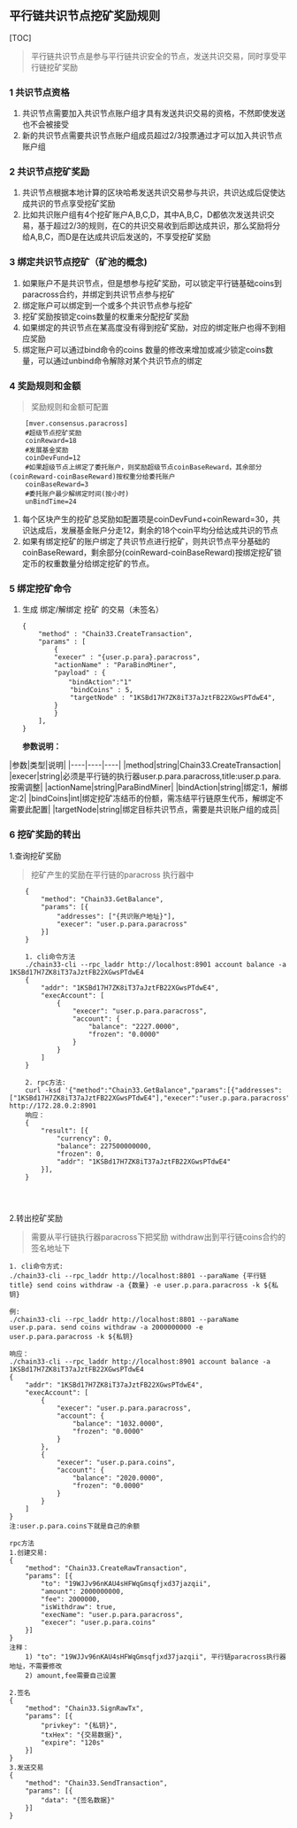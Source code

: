 ## 平行链共识节点挖矿奖励规则
[TOC]
>平行链共识节点是参与平行链共识安全的节点，发送共识交易，同时享受平行链挖矿奖励

### 1 共识节点资格
1. 共识节点需要加入共识节点账户组才具有发送共识交易的资格，不然即使发送也不会被接受
1. 新的共识节点需要共识节点账户组成员超过2/3投票通过才可以加入共识节点账户组

### 2 共识节点挖矿奖励
1. 共识节点根据本地计算的区块哈希发送共识交易参与共识，共识达成后促使达成共识的节点享受挖矿奖励
1. 比如共识账户组有4个挖矿账户A,B,C,D，其中A,B,C，D都依次发送共识交易，基于超过2/3的规则，在C的共识交易收到后即达成共识，那么奖励将分给A,B,C，而D是在达成共识后发送的，不享受挖矿奖励

### 3 绑定共识节点挖矿（矿池的概念)
1. 如果账户不是共识节点，但是想参与挖矿奖励，可以锁定平行链基础coins到paracross合约，并绑定到共识节点参与挖矿
1. 绑定账户可以绑定到一个或多个共识节点参与挖矿
1. 挖矿奖励按锁定coins数量的权重来分配挖矿奖励
1. 如果绑定的共识节点在某高度没有得到挖矿奖励，对应的绑定账户也得不到相应奖励
1. 绑定账户可以通过bind命令的coins 数量的修改来增加或减少锁定coins数量，可以通过unbind命令解除对某个共识节点的绑定

### 4 奖励规则和金额
>奖励规则和金额可配置
```
    [mver.consensus.paracross]
    #超级节点挖矿奖励
    coinReward=18
    #发展基金奖励
    coinDevFund=12
    #如果超级节点上绑定了委托账户，则奖励超级节点coinBaseReward，其余部分(coinReward-coinBaseReward)按权重分给委托账户
    coinBaseReward=3
    #委托账户最少解绑定时间(按小时)
    unBindTime=24
```
1. 每个区块产生的挖矿总奖励如配置项是coinDevFund+coinReward=30，共识达成后，发展基金账户分走12，剩余的18个coin平均分给达成共识的节点
1. 如果有绑定挖矿的账户绑定了共识节点进行挖矿，则共识节点平分基础的coinBaseReward，剩余部分(coinReward-coinBaseReward)按绑定挖矿锁定币的权重数量分给绑定挖矿的节点。

### 5 绑定挖矿命令
1. 生成 绑定/解绑定 挖矿 的交易（未签名）

    ```
    {
        "method" : "Chain33.CreateTransaction",
        "params" : [
            {
            "execer" : "{user.p.para}.paracross",
            "actionName" : "ParaBindMiner",
            "payload" : {
    　　　　　　　"bindAction":"1"
                "bindCoins" : 5,
                "targetNode" : "1KSBd17H7ZK8iT37aJztFB22XGwsPTdwE4",
            }
            }
        ],
    }
    ```

   **参数说明：**

|参数|类型|说明|
    |----|----|----|
|method|string|Chain33.CreateTransaction|
|execer|string|必须是平行链的执行器user.p.para.paracross,title:user.p.para.按需调整|
|actionName|string|ParaBindMiner|
|bindAction|string|绑定:1，解绑定:2|
|bindCoins|int|绑定挖矿冻结币的份额，需冻结平行链原生代币，解绑定不需要此配置|
|targetNode|string|绑定目标共识节点，需要是共识账户组的成员|

### 6 挖矿奖励的转出
1.查询挖矿奖励
>挖矿产生的奖励在平行链的paracross 执行器中

```
    {
        "method": "Chain33.GetBalance",
        "params": [{
            "addresses": ["{共识账户地址}"],
            "execer": "user.p.para.paracross"
        }]
    }

    1. cli命令方法
    ./chain33-cli --rpc_laddr http://localhost:8901 account balance -a 1KSBd17H7ZK8iT37aJztFB22XGwsPTdwE4
    {
        "addr": "1KSBd17H7ZK8iT37aJztFB22XGwsPTdwE4",
        "execAccount": [
            {
                "execer": "user.p.para.paracross",
                "account": {
                    "balance": "2227.0000",
                    "frozen": "0.0000"
                }
            }
        ]
    }
    
    2. rpc方法:
    curl -ksd '{"method":"Chain33.GetBalance","params":[{"addresses":["1KSBd17H7ZK8iT37aJztFB22XGwsPTdwE4"],"execer":"user.p.para.paracross"}]}' http://172.28.0.2:8901
    响应：
    {
        "result": [{
            "currency": 0,
            "balance": 227500000000,
            "frozen": 0,
            "addr": "1KSBd17H7ZK8iT37aJztFB22XGwsPTdwE4"
        }],
    }
    

    
```

2.转出挖矿奖励
>需要从平行链执行器paracross下把奖励 withdraw出到平行链coins合约的签名地址下

```
1. cli命令方式:
./chain33-cli --rpc_laddr http://localhost:8801 --paraName {平行链title} send coins withdraw -a {数量} -e user.p.para.paracross -k ${私钥}

例:
./chain33-cli --rpc_laddr http://localhost:8801 --paraName user.p.para. send coins withdraw -a 2000000000 -e user.p.para.paracross -k ${私钥}

响应：
./chain33-cli --rpc_laddr http://localhost:8901 account balance -a 1KSBd17H7ZK8iT37aJztFB22XGwsPTdwE4
{
    "addr": "1KSBd17H7ZK8iT37aJztFB22XGwsPTdwE4",
    "execAccount": [
        {
            "execer": "user.p.para.paracross",
            "account": {
                "balance": "1032.0000",
                "frozen": "0.0000"
            }
        },
        {
            "execer": "user.p.para.coins",
            "account": {
                "balance": "2020.0000",
                "frozen": "0.0000"
            }
        }
    ]
}
注:user.p.para.coins下就是自己的余额

rpc方法
1.创建交易:
{
	"method": "Chain33.CreateRawTransaction",
	"params": [{
		"to": "19WJJv96nKAU4sHFWqGmsqfjxd37jazqii",
		"amount": 2000000000,
		"fee": 2000000,
		"isWithdraw": true,
		"execName": "user.p.para.paracross",
		"execer": "user.p.para.coins"
	}]
}
注释：
    1) "to": "19WJJv96nKAU4sHFWqGmsqfjxd37jazqii", 平行链paracross执行器地址，不需要修改
    2) amount,fee需要自己设置

2.签名
{
	"method": "Chain33.SignRawTx",
	"params": [{
		"privkey": "{私钥}",
		"txHex": "{交易数据}",
		"expire": "120s"
	}]
}
3.发送交易
{
	"method": "Chain33.SendTransaction",
	"params": [{
		"data": "{签名数据}"
	}]
}
```